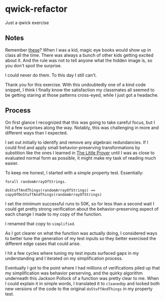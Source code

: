 # qwick-refactor

Just a qwick exercise

## Notes

Remember [these](https://www.magiceye.com/)? When I was a kid, magic eye books would
show up in class all the time. There was always a bunch of other kids getting
excited about it. And the rule was not to tell anyone what the hidden image is,
so you don't spoil the surprise.

I could never do them. To this day I still can't.

Thank you for this exercise. With this undoubtedly one of a kind code snippet,
I think I finally know the satisfaction my classmates all seemed to be getting
staring at those patterns cross-eyed, while I just got a headache.

## Process

On first glance I recognized that this was going to take careful focus, but
I hit a few surprises along the way. Notably, this was challenging in more
and different ways than I expected.

I set out initially to identify and remove any
algebraic redundancies. If I could find and apply small behavior-preserving
transformations by substition like the ones I learned in
[The Little Prover](https://mitpress.mit.edu/9780262527958/the-little-prover/)
until I was as close to evaluated normal form as possible, it might make
my task of reading much easier.

To keep me honest, I started with a simple property test. Essentially:

```
forall randomArrayOfStrings.

doStuffAndThings(randomArrayOfStrings) ==
copyOfDoStuffAndThings(randomArrayOfStrings)
```

I set the minimum successful runs to 50K, so for less than a second wait
I could get pretty strong verification about the behavior-preserving
aspect of each change I made to my copy of the function.

I renamed that copy to `simplified`.

As I got clearer on what the function was actually doing, I considered
ways to better tune the generation of my test inputs so they better
exercised the different edge cases that could arise.

I hit a few cycles where tuning my test inputs surfaced gaps in my
understanding and I iterated on my simplification process.

Eventually I got to the point where I had millions of verifications
piled up that my simplification was behavior perserving, and
the quirky algorithm underneath this Jackson Pollock of a function was pretty
clear to me. When I could explain it in simple words,
I translated it to `cleanedUp` and locked
both new versions of the code to the original `doStuffAndThings` in my property test.
